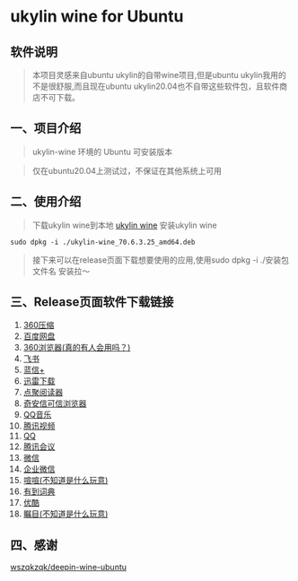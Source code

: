 # ukylin wine for Ubuntu

## 软件说明
> 本项目灵感来自ubuntu ukylin的自带wine项目,但是ubuntu ukylin我用的不是很舒服,而且现在ubuntu ukylin20.04也不自带这些软件包，且软件商店不可下载。

## 一、项目介绍
> ukylin-wine 环境的 Ubuntu 可安装版本

> 仅在ubuntu20.04上测试过，不保证在其他系统上可用

## 二、使用介绍
> 下载ukylin wine到本地
[ukylin wine](https://github.com/duanzhichao/ukylin-wine-ubuntu/releases/download/%E8%BD%AF%E4%BB%B6/ukylin-wine_70.6.3.25_amd64.deb)
> 安装ukylin wine
```
sudo dpkg -i ./ukylin-wine_70.6.3.25_amd64.deb
```
> 接下来可以在release页面下载想要使用的应用,使用sudo dpkg -i ./安装包文件名 安装拉～

## 三、Release页面软件下载链接
1. [360压缩](https://github.com/duanzhichao/ukylin-wine-ubuntu/releases/download/%E8%BD%AF%E4%BB%B6/360zip_1.0.0.1010_amd64.deb)
2. [百度网盘](https://github.com/duanzhichao/ukylin-wine-ubuntu/releases/download/%E8%BD%AF%E4%BB%B6/baidunetdisk_3.5.0_amd64.deb)
3. [360浏览器(真的有人会用吗？)](https://github.com/duanzhichao/ukylin-wine-ubuntu/releases/download/%E8%BD%AF%E4%BB%B6/browser360-cn-stable_12.2.1070.0-1_amd64.deb)
4. [飞书](https://github.com/duanzhichao/ukylin-wine-ubuntu/releases/download/%E8%BD%AF%E4%BB%B6/bytedance-feishu-stable_4.8.0-52_amd64.deb)
5. [蓝信+](https://github.com/duanzhichao/ukylin-wine-ubuntu/releases/download/%E8%BD%AF%E4%BB%B6/cn.lanxin_7.9.14.600772_amd64.deb)
6. [迅雷下载](https://github.com/duanzhichao/ukylin-wine-ubuntu/releases/download/%E8%BD%AF%E4%BB%B6/com.xunlei.download_1.0.0.1_amd64.deb)
7. [点聚阅读器](https://github.com/duanzhichao/ukylin-wine-ubuntu/releases/download/%E8%BD%AF%E4%BB%B6/dianjureader_20.0916-3.0_amd64.deb)
8. [奇安信可信浏览器](https://github.com/duanzhichao/ukylin-wine-ubuntu/releases/download/%E8%BD%AF%E4%BB%B6/qaxbrowser-safe-stable_1.0.1969.2-1_amd64.deb)
9. [QQ音乐](https://github.com/duanzhichao/ukylin-wine-ubuntu/releases/download/%E8%BD%AF%E4%BB%B6/qqmusic_1.0.8_amd64.deb)
10. [腾讯视频](https://github.com/duanzhichao/ukylin-wine-ubuntu/releases/download/%E8%BD%AF%E4%BB%B6/tenvideo-universal_1.0.10_amd64.deb)
11. [QQ](https://github.com/duanzhichao/ukylin-wine-ubuntu/releases/download/%E8%BD%AF%E4%BB%B6/ukylin-qq_1.0_amd64.deb)
12. [腾讯会议](https://github.com/duanzhichao/ukylin-wine-ubuntu/releases/download/%E8%BD%AF%E4%BB%B6/ukylin-TencentMeeting_1.0_amd64.deb)
13. [微信](https://github.com/duanzhichao/ukylin-wine-ubuntu/releases/download/%E8%BD%AF%E4%BB%B6/ukylin-wechat_3.0.0_amd64.deb)
14. [企业微信](https://github.com/duanzhichao/ukylin-wine-ubuntu/releases/download/%E8%BD%AF%E4%BB%B6/wxwork_1.0_amd64.deb)
15. [喧喧(不知道是什么玩意)](https://github.com/duanzhichao/ukylin-wine-ubuntu/releases/download/%E8%BD%AF%E4%BB%B6/xuanxuan_3.3_amd64.deb)
16. [有到词典](https://github.com/duanzhichao/ukylin-wine-ubuntu/releases/download/%E8%BD%AF%E4%BB%B6/youdao-dict_6.0.0-0.ubuntu_amd64.deb)
17. [优酷](https://github.com/duanzhichao/ukylin-wine-ubuntu/releases/download/%E8%BD%AF%E4%BB%B6/youku-app_1.0.0_amd64.deb)
18. [瞩目(不知道是什么玩意)](https://github.com/duanzhichao/ukylin-wine-ubuntu/releases/download/%E8%BD%AF%E4%BB%B6/zhumu_2.5.361956.0302_amd64.deb)

## 四、感谢
[wszqkzqk/deepin-wine-ubuntu](https://github.com/duanzhichao/deepin-wine-ubuntu/)
